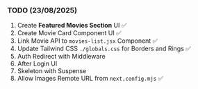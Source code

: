 ### TODO (23/08/2025)

1. Create **Featured Movies Section** UI ✅
2. Create Movie Card Component UI ✅
3. Link Movie API to `movies-list.jsx` Component ✅
4. Update Tailwind CSS `./globals.css` for Borders and Rings ✅
5. Auth Redirect with Middleware
6. After Login UI
7. Skeleton with Suspense
8. Allow Images Remote URL from `next.config.mjs` ✅
